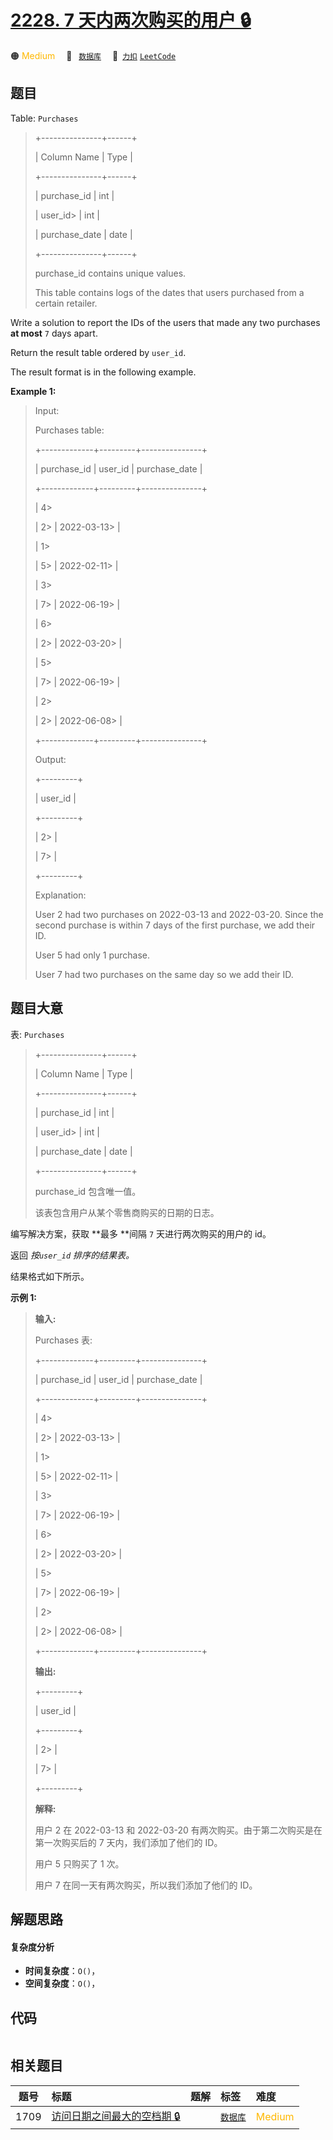 # [2228. 7 天内两次购买的用户 🔒](https://2xiao.github.io/leetcode-js/problem/2228.html)

🟠 <font color=#ffb800>Medium</font>&emsp; 🔖&ensp; [`数据库`](/tag/database.md)&emsp; 🔗&ensp;[`力扣`](https://leetcode.cn/problems/users-with-two-purchases-within-seven-days) [`LeetCode`](https://leetcode.com/problems/users-with-two-purchases-within-seven-days)

## 题目

Table: `Purchases`

> 
> 
> 
> 
> 
> +---------------+------+
> 
> | Column Name   | Type |
> 
> +---------------+------+
> 
> | purchase_id   | int  |
> 
> | user_id> 
>    | int  |
> 
> | purchase_date | date |
> 
> +---------------+------+
> 
> purchase_id contains unique values.
> 
> This table contains logs of the dates that users purchased from a certain retailer.
> 
> 



Write a solution to report the IDs of the users that made any two purchases
**at most** `7` days apart.

Return the result table ordered by `user_id`.

The result format is in the following example.



**Example 1:**

> Input: 
> 
> Purchases table:
> 
> +-------------+---------+---------------+
> 
> | purchase_id | user_id | purchase_date |
> 
> +-------------+---------+---------------+
> 
> | 4> 
> > 
>    | 2> 
>    | 2022-03-13> 
> |
> 
> | 1> 
> > 
>    | 5> 
>    | 2022-02-11> 
> |
> 
> | 3> 
> > 
>    | 7> 
>    | 2022-06-19> 
> |
> 
> | 6> 
> > 
>    | 2> 
>    | 2022-03-20> 
> |
> 
> | 5> 
> > 
>    | 7> 
>    | 2022-06-19> 
> |
> 
> | 2> 
> > 
>    | 2> 
>    | 2022-06-08> 
> |
> 
> +-------------+---------+---------------+
> 
> Output: 
> 
> +---------+
> 
> | user_id |
> 
> +---------+
> 
> | 2> 
>    |
> 
> | 7> 
>    |
> 
> +---------+
> 
> Explanation: 
> 
> User 2 had two purchases on 2022-03-13 and 2022-03-20. Since the second purchase is within 7 days of the first purchase, we add their ID.
> 
> User 5 had only 1 purchase.
> 
> User 7 had two purchases on the same day so we add their ID.
> 
> 


## 题目大意

表: `Purchases`

> 
> 
> 
> 
> 
> +---------------+------+
> 
> | Column Name   | Type |
> 
> +---------------+------+
> 
> | purchase_id   | int  |
> 
> | user_id> 
>    | int  |
> 
> | purchase_date | date |
> 
> +---------------+------+
> 
> purchase_id 包含唯一值。
> 
> 该表包含用户从某个零售商购买的日期的日志。
> 
> 



编写解决方案，获取 **最多  **间隔 `7` 天进行两次购买的用户的 id。

返回 _按`user_id` 排序的结果表。_

结果格式如下所示。



**示例 1:**

> 
> 
> 
> 
> 
> **输入:** 
> 
> Purchases 表:
> 
> +-------------+---------+---------------+
> 
> | purchase_id | user_id | purchase_date |
> 
> +-------------+---------+---------------+
> 
> | 4> 
> > 
>    | 2> 
>    | 2022-03-13> 
> |
> 
> | 1> 
> > 
>    | 5> 
>    | 2022-02-11> 
> |
> 
> | 3> 
> > 
>    | 7> 
>    | 2022-06-19> 
> |
> 
> | 6> 
> > 
>    | 2> 
>    | 2022-03-20> 
> |
> 
> | 5> 
> > 
>    | 7> 
>    | 2022-06-19> 
> |
> 
> | 2> 
> > 
>    | 2> 
>    | 2022-06-08> 
> |
> 
> +-------------+---------+---------------+
> 
> **输出:** 
> 
> +---------+
> 
> | user_id |
> 
> +---------+
> 
> | 2> 
>    |
> 
> | 7> 
>    |
> 
> +---------+
> 
> **解释:** 
> 
> 用户 2 在 2022-03-13 和 2022-03-20 有两次购买。由于第二次购买是在第一次购买后的 7 天内，我们添加了他们的 ID。
> 
> 用户 5 只购买了 1 次。
> 
> 用户 7 在同一天有两次购买，所以我们添加了他们的 ID。


## 解题思路

#### 复杂度分析

- **时间复杂度**：`O()`，
- **空间复杂度**：`O()`，

## 代码

```javascript

```

## 相关题目

<!-- prettier-ignore -->
| 题号 | 标题 | 题解 | 标签 | 难度 |
| :------: | :------ | :------: | :------ | :------ |
| 1709 | [访问日期之间最大的空档期 🔒](https://leetcode.com/problems/biggest-window-between-visits) |  |  [`数据库`](/tag/database.md) | <font color=#ffb800>Medium</font> |